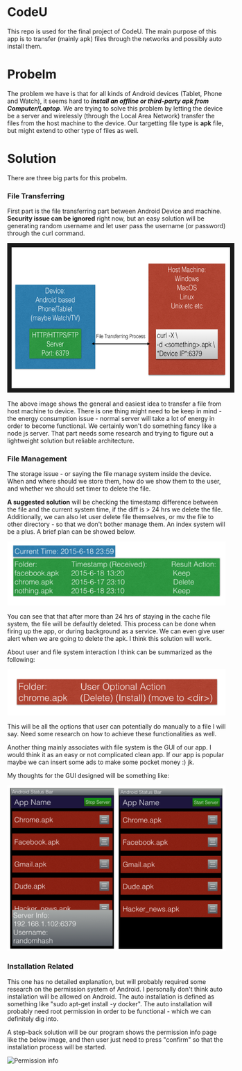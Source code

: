 # CodeU
This repo is used for the final project of CodeU. The main purpose of this app is to transfer (mainly apk) files through the networks and possibly auto install them.

# Probelm
The problem we have is that for all kinds of Android devices (Tablet, Phone and Watch), it seems hard to **_install an offline or third-party apk from Computer/Laptop_**. We are trying to solve this problem by letting the device be a server and wirelessly (through the Local Area Network) transfer the files from the host machine to the device. Our targetting file type is **apk** file, but might extend to other type of files as well. 

# Solution
There are three big parts for this probelm.

### File Transferring
First part is the file transferring part between Android Device and machine. **Security issue can be ignored** right now, but an easy solution will be generating random username and let user pass the username (or password) through the curl command.

<img src="https://github.com/FrankSunChenfan/CodeU/blob/master/pics/High_Level_Thoughts.png" alt="File Transferring Ideas" width="634" height="324" border="10" />

The above image shows the general and easiest idea to transfer a file from host machine to device. There is one thing might need to be keep in mind -  
the energy consumption issue - normal server will take a lot of energy in order to become functional. We certainly won't do something fancy like a node js server. That part needs some research and trying to figure out a lightweight solution but reliable architecture. 

### File Management 
The storage issue - or saying the file manage system inside the device. When and where should we store them, how do we show them to the user, and whether we should set timer to delete the file. 

**A suggested solution** will be checking the timestamp difference between the file and the current system time, if the diff is > 24 hrs we delete the file. Additionally, we can also let user delete file themselves, or mv the file to other directory - so that we don't bother manage them.
An index system will be a plus. A brief plan can be showed below.

<img src="https://github.com/FrankSunChenfan/CodeU/blob/master/pics/Timestamp_Idea.png" alt="Timestamp Idea">

You can see that that after more than 24 hrs of staying in the cache file system, the file will be defaultly deleted. This process can be done when firing up the app, or during background as a service. We can even give user alert when we are going to delete the apk. I think this solution will work.

About user and file system interaction I think can be summarized as the following:

<img src="https://github.com/FrankSunChenfan/CodeU/blob/master/pics/Manual_Option.png" alt="Manual Option">

This will be all the options that user can potentially do manually to a file I will say. Need some research on how to achieve these functionalities as well. 

Another thing mainly associates with file system is the GUI of our app. I would think it as an easy or not complicated clean app. If our app is popular maybe we can insert some ads to make some pocket money :) jk. 

My thoughts for the GUI designed will be something like:

<img src="https://github.com/FrankSunChenfan/CodeU/blob/master/pics/GUI_Simple.png" alt="GUI Simple">

### Installation Related
This one has no detailed explanation, but will probably required some research on the permission system of Android. I personally don't think auto installation will be allowed on Android. The auto installation is defined as something like "sudo apt-get install -y docker". The auto installation will probably need root permission in order to be functional - which we can definitely dig into.

A step-back solution will be our program shows the permission info page like the below image, and then user just need to press "confirm" so that the installation process will be started. 

<img src="http://www.androidpolice.com/wp-content/uploads/2013/07/nexusae0_wm_2013-07-25-12.51.491.png" alt="Permission info" height="853" width="512">

